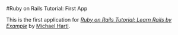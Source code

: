 #Ruby on Rails Tutorial: First App

This is the first application for
[*Ruby on Rails Tutorial: Learn Rails by Example*](http://railstutorial.org/)
by [Michael Hartl](http://michaelhartl.com/).
